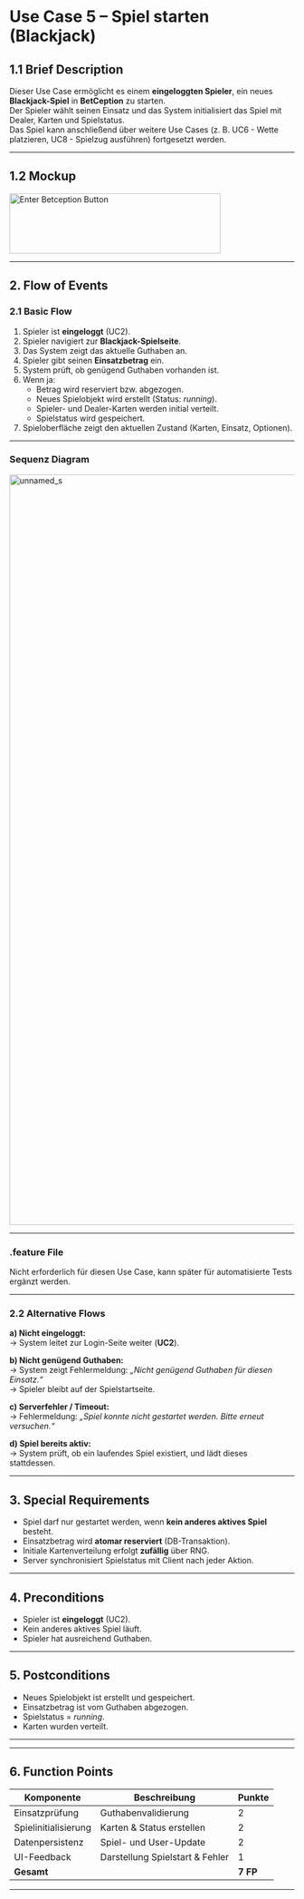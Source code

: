 # Use Case 5 – Spiel starten (Blackjack)

## 1.1 Brief Description
Dieser Use Case ermöglicht es einem **eingeloggten Spieler**, ein neues **Blackjack-Spiel** in **BetCeption** zu starten.  
Der Spieler wählt seinen Einsatz und das System initialisiert das Spiel mit Dealer, Karten und Spielstatus.  
Das Spiel kann anschließend über weitere Use Cases (z. B. UC6 - Wette platzieren, UC8 - Spielzug ausführen) fortgesetzt werden.

---

## 1.2 Mockup
<!--
**Mockup:**  
- Spielübersicht mit folgenden Elementen:
  - Einsatzfeld (Input)
  - Button: **„Spiel starten“**
  - Anzeige: aktuelles Guthaben
  - Kartenplatzhalter (Dealer + Spieler)
- Nach dem Start:
  - Zwei Spieler-Karten, eine Dealer-Karte sichtbar
-->
<img width="373" height="106" alt="Enter Betception Button" src="https://github.com/user-attachments/assets/c45e98bb-5f93-4767-9538-badb62843782" />

---
<!--
## 1.3 Screenshots
- Startseite des Spiels mit Einsatzfeld  
- Nach Start: Tisch mit Karten  
- Anzeige von Einsatz und Guthaben  

*(Screenshots folgen später.)*

---
-->
## 2. Flow of Events

### 2.1 Basic Flow
1. Spieler ist **eingeloggt** (UC2).  
2. Spieler navigiert zur **Blackjack-Spielseite**.  
3. Das System zeigt das aktuelle Guthaben an.  
4. Spieler gibt seinen **Einsatzbetrag** ein.  
5. System prüft, ob genügend Guthaben vorhanden ist.  
6. Wenn ja:
   - Betrag wird reserviert bzw. abgezogen.
   - Neues Spielobjekt wird erstellt (Status: *running*).
   - Spieler- und Dealer-Karten werden initial verteilt.
   - Spielstatus wird gespeichert.
7. Spieloberfläche zeigt den aktuellen Zustand (Karten, Einsatz, Optionen).

---

### Sequenz Diagram
<img width="1553" height="1324" alt="unnamed_s" src="https://github.com/user-attachments/assets/ad209437-e37c-48f0-8cb0-fd5a000dc973" />

---

### .feature File
<!--
```
Feature: Spiel starten (Blackjack)
  Scenario: Spieler startet ein neues Spiel
    Given der Spieler ist eingeloggt
    And er hat genügend Guthaben
    When er einen Einsatz eingibt und auf "Spiel starten" klickt
    Then wird ein neues Spiel initialisiert
    And die Startkarten werden ausgeteilt
```
-->
Nicht erforderlich für diesen Use Case, kann später für automatisierte Tests ergänzt werden.

---

### 2.2 Alternative Flows

**a) Nicht eingeloggt:**  
→ System leitet zur Login-Seite weiter (**UC2**).

**b) Nicht genügend Guthaben:**  
→ System zeigt Fehlermeldung: *„Nicht genügend Guthaben für diesen Einsatz.“*  
→ Spieler bleibt auf der Spielstartseite.

**c) Serverfehler / Timeout:**  
→ Fehlermeldung: *„Spiel konnte nicht gestartet werden. Bitte erneut versuchen.“*

**d) Spiel bereits aktiv:**  
→ System prüft, ob ein laufendes Spiel existiert, und lädt dieses stattdessen.

---

## 3. Special Requirements
- Spiel darf nur gestartet werden, wenn **kein anderes aktives Spiel** besteht.  
- Einsatzbetrag wird **atomar reserviert** (DB-Transaktion).  
- Initiale Kartenverteilung erfolgt **zufällig** über RNG.
  <!--- RNG muss **kryptographisch sicher** sein.--> 
- Server synchronisiert Spielstatus mit Client nach jeder Aktion.
  <!--- Spielstatus wird persistiert in `games`-Tabelle.  -->
<!--- Das Spielobjekt enthält:
  - game_id  
  - player_id  
  - dealer_cards  
  - player_cards  
  - bet_amount  
  - status ("running", "finished")  
  - created_at -->
---

## 4. Preconditions
- Spieler ist **eingeloggt** (UC2).  
- Kein anderes aktives Spiel läuft.  
- Spieler hat ausreichend Guthaben.

---

## 5. Postconditions
- Neues Spielobjekt ist erstellt und gespeichert.  
- Einsatzbetrag ist vom Guthaben abgezogen.  
- Spielstatus = *running*.  
- Karten wurden verteilt.

---
<!--
### 5.1 Save changes / Sync with server
**Persistente Datenbanktabellen (Beispiel):**
```sql
INSERT INTO games (player_id, bet_amount, dealer_cards, player_cards, status, created_at)
VALUES (:player_id, :bet, :dealer_cards, :player_cards, 'running', NOW());
UPDATE users SET balance = balance - :bet WHERE id = :player_id;
```

Server antwortet mit:
```json
{
  "game_id": 123,
  "player_cards": ["10♠", "A♥"],
  "dealer_cards": ["7♣"],
  "balance": 950,
  "status": "running"
}
```
-->
---

## 6. Function Points
| Komponente | Beschreibung | Punkte |
|-------------|---------------|--------|
| Einsatzprüfung | Guthabenvalidierung | 2 |
| Spielinitialisierung | Karten & Status erstellen | 2 |
| Datenpersistenz | Spiel- und User-Update | 2 |
| UI-Feedback | Darstellung Spielstart & Fehler | 1 |
| **Gesamt** |  | **7 FP** |

---
<!--
## 7. Technische Hinweise
**API-Endpoint:**
```
POST /api/game/start
Authorization: Bearer <JWT>
Body: { "bet_amount": 50 }
```

**Antworten:**
```
200 OK { game_id, player_cards, dealer_cards, balance, status }
400 Bad Request { error: "insufficient_balance" }
409 Conflict { error: "active_game_exists" }
500 Internal Server Error { error: "server_error" }
```

**Serverlogik (Pseudocode):**
```pseudo
if user.balance < bet:
    return 400, { error: "insufficient_balance" }
if existsActiveGame(user.id):
    return 409, { error: "active_game_exists" }

cards = shuffleDeck()
player_cards = draw(cards, 2)
dealer_cards = draw(cards, 1)

transaction:
  insertGame(user.id, bet, player_cards, dealer_cards, "running")
  updateBalance(user.id, -bet)
commit

return 200, { game_id, player_cards, dealer_cards, balance: user.balance - bet, status: "running" }
```

---
-->
